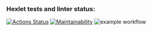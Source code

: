 ### Hexlet tests and linter status:

[![Actions Status](https://github.com/Kimpa4i/frontend-project-lvl1/workflows/hexlet-check/badge.svg)](https://github.com/Kimpa4i/frontend-project-lvl1/actions)
[![Maintainability](https://api.codeclimate.com/v1/badges/a99a88d28ad37a79dbf6/maintainability)](https://codeclimate.com/github/codeclimate/codeclimate/maintainability)
![example workflow](https://github.com/<OWNER>/<REPOSITORY>/actions/workflows/<WORKFLOW_FILE>/badge.svg)
